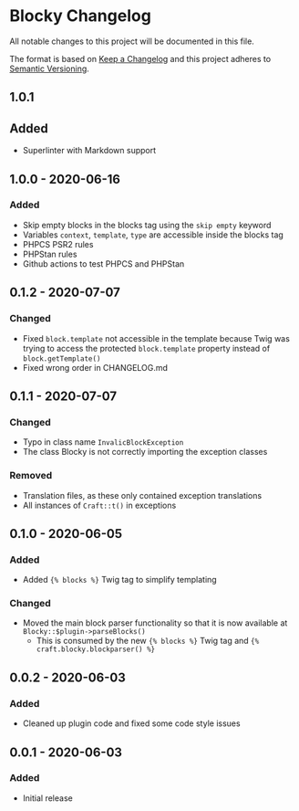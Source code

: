 # Blocky Changelog

All notable changes to this project will be documented in this file.

The format is based on [Keep a Changelog](http://keepachangelog.com/) and this
project adheres to [Semantic Versioning](http://semver.org/).

## 1.0.1

## Added

- Superlinter with Markdown support

## 1.0.0 - 2020-06-16

### Added

- Skip empty blocks in the blocks tag using the `skip empty` keyword
- Variables `context`, `template`, `type` are accessible inside the blocks tag
- PHPCS PSR2 rules
- PHPStan rules
- Github actions to test PHPCS and PHPStan

## 0.1.2 - 2020-07-07

### Changed

- Fixed `block.template` not accessible in the template because Twig was trying
  to access the protected `block.template` property instead of
  `block.getTemplate()`
- Fixed wrong order in CHANGELOG.md

## 0.1.1 - 2020-07-07

### Changed

- Typo in class name `InvalicBlockException`
- The class Blocky is not correctly importing the exception classes

### Removed

- Translation files, as these only contained exception translations
- All instances of `Craft::t()` in exceptions

## 0.1.0 - 2020-06-05

### Added

- Added `{% blocks %}` Twig tag to simplify templating

### Changed

- Moved the main block parser functionality so that it is now available at
  `Blocky::$plugin->parseBlocks()`
  - This is consumed by the new `{% blocks %}` Twig tag and
    `{% craft.blocky.blockparser() %}`

## 0.0.2 - 2020-06-03

### Added

- Cleaned up plugin code and fixed some code style issues

## 0.0.1 - 2020-06-03

### Added

- Initial release
